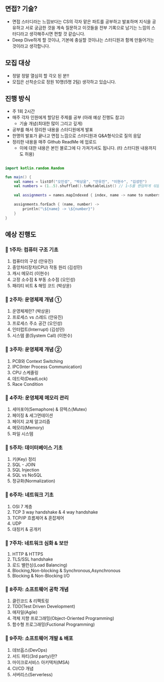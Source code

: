 ## 면접? 기술?
- 면접 스터디라는 느낌보다는 CS의 각자 맡은 파트를 공부하고 발표하며 지식을 공유하고 서로 궁금한 것을 계속 질문하고 이것들을 전부 기록으로 남기는 느낌의 스터디라고 생각해주시면 편할 것 같습니다.
- Deep Dive하게 할 것이냐, 기본에 충실할 것이냐는 스터디원과 함께 만들어가는 것이라고 생각합니다.

## 모집 대상
- 정말 정말 열심히 할 각오 된 분!!
- 모집은 선착순으로 정원 10명(5명 2팀) 생각하고 있습니다.

## 진행 방식
- 주 1회 2시간
- 매주 각자 인원에게 할당된 주제를 공부 (아래 예상 진행도 참고)
    - 기술 개념(최대한 많이 그리고 깊게)
- 공부를 해서 정리한 내용을 스터디원에게 발표
- 한명의 발표가 끝나고 면접 느낌으로 스터디원과 Q&A형식으로 질의 응답
- 정리한 내용을 매주 Github ReadMe 에 업로드
    - 이에 대한 내용은 본인 블로그에 다 가져가셔도 됩니다. (타 스터디원 내용까지도 허용)
 
## 
```kotlin
import kotlin.random.Random

fun main() {
    val names = listOf("오인성", "박상윤", "안유진", "이현수", "김성민")
    val numbers = (1..5).shuffled().toMutableList() // 1~5를 랜덤하게 섞음
    
    val assignments = names.mapIndexed { index, name -> name to numbers[index] } // 이름과 숫자를 매칭
    
    assignments.forEach { (name, number) ->
        println("\${name} -> \${number}")
    }
}
```

## 예상 진행도
### **📌 1주차: 컴퓨터 구조 기초**
1. 컴퓨터의 구성 (안유진)
2. 중앙처리장치(CPU) 작동 원리 (김성민)
3. 캐시 메모리 (이현수)
4. 고정 소수점 & 부동 소수점 (오인성)
5. 패리티 비트 & 해밍 코드 (박상윤)

### **📌 2주차: 운영체제 개념 ①**
1. 운영체제란? (박상윤)
2. 프로세스 vs 스레드 (안유진)
3. 프로세스 주소 공간 (오인성)
4. 인터럽트(Interrupt) (김성민)
5. 시스템 콜(System Call) (이현수)

### **📌 3주차: 운영체제 개념 ②**
1. PCB와 Context Switching
2. IPC(Inter Process Communication)
3. CPU 스케줄링
4. 데드락(DeadLock)
5. Race Condition

### **📌 4주차: 운영체제 메모리 관리**
1. 세마포어(Semaphore) & 뮤텍스(Mutex)
2. 페이징 & 세그먼테이션
3. 페이지 교체 알고리즘
4. 메모리(Memory)
5. 파일 시스템

### **📌 5주차: 데이터베이스 기초**

1. 키(Key) 정리
2. SQL - JOIN
3. SQL Injection
4. SQL vs NoSQL
5. 정규화(Normalization)

### **📌 6주차: 네트워크 기초**
1. OSI 7 계층
2. TCP 3 way handshake & 4 way handshake
3. TCP/IP 흐름제어 & 혼잡제어
4. UDP
5. 대칭키 & 공개키

### **📌 7주차: 네트워크 심화 & 보안**
1. HTTP & HTTPS
2. TLS/SSL handshake
3. 로드 밸런싱(Load Balancing)
4. Blocking,Non-blocking & Synchronous,Asynchronous
5. Blocking & Non-Blocking I/O

### **📌 8주차: 소프트웨어 공학 개념**
1. 클린코드 & 리팩토링
2. TDD(Test Driven Development)
3. 애자일(Agile)
4. 객체 지향 프로그래밍(Object-Oriented Programming)
5. 함수형 프로그래밍(Fuctional Programming)

### **📌 9주차: 소프트웨어 개발 & 배포**
1. 데브옵스(DevOps)
2. 서드 파티(3rd party)란?
3. 마이크로서비스 아키텍처(MSA)
4. CI/CD 개념
5. 서버리스(Serverless)

